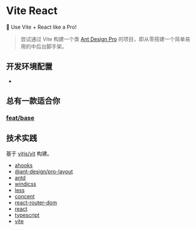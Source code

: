 # Vite React

🚀 Use Vite + React like a Pro!

> 尝试通过 Vite 构建一个类 [Ant Design Pro](https://github.com/ant-design/ant-design-pro) 的项目，即从零搭建一个简单易用的中后台脚手架。

## 开发环境配置

- 

## 总有一款适合你

### [feat/base](https://github.com/yunsii/vite-react/tree/feat/base)



## 技术实践

基于 [vitjs/vit](https://github.com/vitjs/vit) 构建。

- [ahooks](https://ahooks.js.org/hooks)
- [@ant-design/pro-layout](https://procomponents.ant.design/components/layout)
- [antd](https://github.com/ant-design/ant-design)
- [windicss](https://github.com/windicss/windicss)
- [less](https://github.com/less/less.js)
- [concent](https://github.com/concentjs/concent)
- [react-router-dom](https://github.com/ReactTraining/react-router)
- [react](https://github.com/facebook/react)
- [typescript](https://github.com/microsoft/TypeScript)
- [vite](https://github.com/vitejs/vite)

